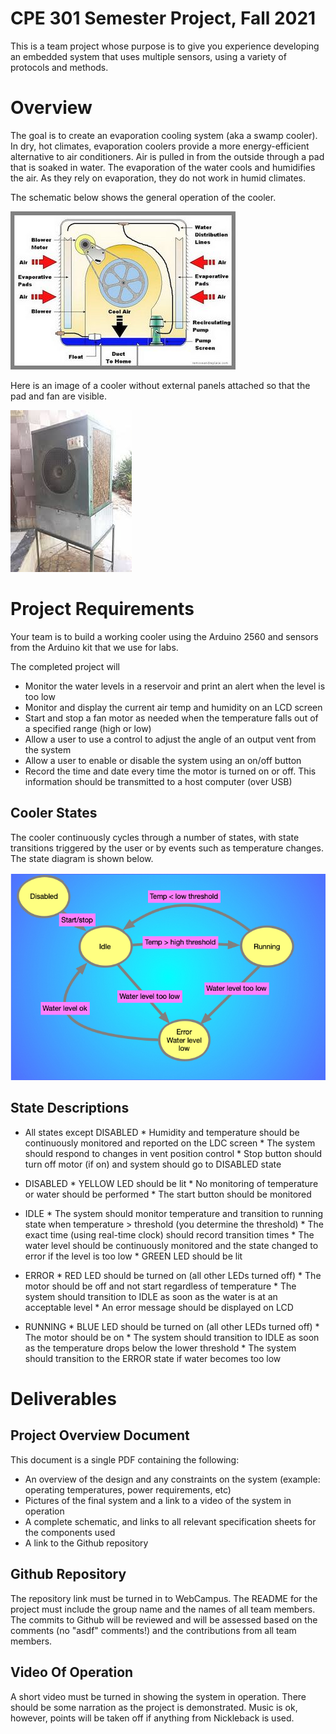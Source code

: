 # CPE 301 Semester Project, Fall 2021

This is a team project whose purpose is to give you experience developing an embedded system that uses multiple sensors, using a variety of protocols and methods.

# Overview

The goal is to create an evaporation cooling system (aka a swamp cooler). In dry, hot climates, evaporation coolers provide a more energy-efficient alternative to air conditioners. Air is pulled in from the outside through a pad that is soaked in water. The evaporation of the water cools and humidifies the air. As they rely on evaporation, they do not work in humid climates.

The schematic below shows the general operation of the cooler.

![swamp_schem](./swamp_schem.jpg)

Here is an image of a cooler without external panels attached so that the pad and fan are visible.

![swamp_cooler](./swamp_cooler.jpeg)

# Project Requirements

Your team is to build a working cooler using the Arduino 2560 and sensors from the Arduino kit that we use for labs.

The completed project will

* Monitor the water levels in a reservoir and print an alert when the level is too low
* Monitor and display the current air temp and humidity on an LCD screen
* Start and stop a fan motor as needed when the temperature falls out of a specified range (high or low)
* Allow a user to use a control to adjust the angle of an output vent from the system
* Allow a user to enable or disable the system using an on/off button
* Record the time and date every time the motor is turned on or off. This information should be transmitted to a host computer (over USB)

## Cooler States

The cooler continuously cycles through a number of states, with state transitions triggered by the user or by events such as temperature changes. The state diagram is shown below.

![states](./state.jpg)

## State Descriptions

* All states except DISABLED
       * Humidity and temperature should be continuously monitored and reported on the LDC screen
       * The system should respond to changes in vent position control
       * Stop button should turn off motor (if on) and system should go to DISABLED state

* DISABLED
       * YELLOW LED should be lit
       * No monitoring of temperature or water should be performed
       * The start button should be monitored

* IDLE
      * The system should monitor temperature and transition to running state when temperature > threshold (you determine the threshold)
      * The exact time (using real-time clock) should record transition times
      * The water level should be continuously monitored and the state changed to error if the level is too low
      * GREEN LED should be lit

* ERROR
      * RED LED should be turned on (all other LEDs turned off)
      * The motor should be off and not start regardless of temperature
      * The system should transition to IDLE as soon as the water is at an acceptable level
      * An error message should be displayed on LCD

* RUNNING
      * BLUE LED should be turned on (all other LEDs turned off)
      * The motor should be on
      * The system should transition to IDLE as soon as the temperature drops below the lower threshold
      * The system should transition to the ERROR state if water becomes too low

# Deliverables
## Project Overview Document

This document is a single PDF containing the following:

* An overview of the design and any constraints on the system (example: operating temperatures, power requirements, etc)
* Pictures of the final system and a link to a video of the system in operation
* A complete schematic, and links to all relevant specification sheets for the components used
* A link to the Github repository

## Github Repository

The repository link must be turned in to WebCampus. The README for the project must include the group name and the names of all team members. The commits to Github will be reviewed and will be assessed based on the comments (no "asdf" comments!) and the contributions from all team members.

## Video Of Operation

A short video must be turned in showing the system in operation. There should be some narration as the project is demonstrated. Music is ok, however, points will be taken off if anything from Nickleback is used.
